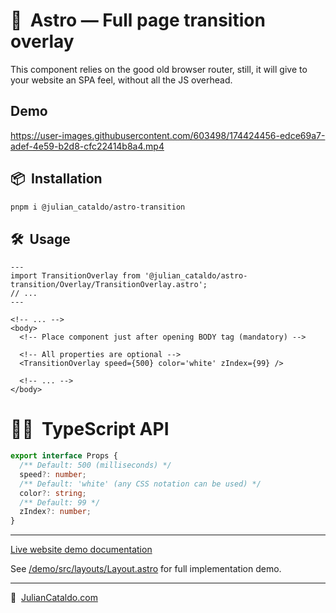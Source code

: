 # 🚀  Astro — Full page transition overlay

This component relies on the good old browser router, still, it will give to
your website an SPA feel, without all the JS overhead.

## Demo

https://user-images.githubusercontent.com/603498/174424456-edce69a7-adef-4e59-b2d8-cfc22414b8a4.mp4

## 📦  Installation

```sh
pnpm i @julian_cataldo/astro-transition
```

## 🛠  Usage

```astro
---
import TransitionOverlay from '@julian_cataldo/astro-transition/Overlay/TransitionOverlay.astro';
// ...
---
```

```astro
<!-- ... -->
<body>
  <!-- Place component just after opening BODY tag (mandatory) -->

  <!-- All properties are optional -->
  <TransitionOverlay speed={500} color='white' zIndex={99} />

  <!-- ... -->
</body>
```

# 👨‍🏭  TypeScript API

```ts
export interface Props {
  /** Default: 500 (milliseconds) */
  speed?: number;
  /** Default: 'white' (any CSS notation can be used) */
  color?: string;
  /** Default: 99 */
  zIndex?: number;
}
```

---

[Live website demo documentation](../../demo)

See [/demo/src/layouts/Layout.astro](../../demo/src/layouts/Layout.astro)
for full implementation demo.

---

🔗  [JulianCataldo.com](https://www.juliancataldo.com/)
